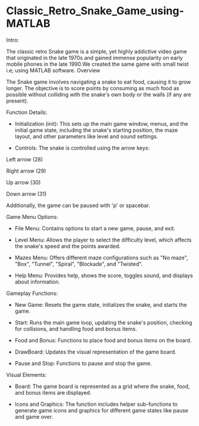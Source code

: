# Classic_Retro_Snake_Game_using-MATLAB
Intro:

The classic retro Snake game is a simple, yet highly addictive video game that originated in the late 1970s and gained immense popularity on early mobile phones in the late 1990.We created the same game with small twist i.e; using MATLAB software.
Overview

The Snake game involves navigating a snake to eat food, causing it to grow longer. The objective is to score points by consuming as much food as possible without colliding with the snake's own body or the walls (if any are present).

Function Details:
* Initialization (init): This sets up the main game window, menus, and the initial game state, including the snake's starting position, the maze layout, and other parameters like level and sound settings.
  
* Controls: The snake is controlled using the arrow keys:

Left arrow (28)

Right arrow (29)

Up arrow (30)

Down arrow (31)

Additionally, the game can be paused with 'p' or spacebar.


Game Menu Options:
* File Menu: Contains options to start a new game, pause, and exit.

* Level Menu: Allows the player to select the difficulty level, which affects the snake's speed and the points awarded.

* Mazes Menu: Offers different maze configurations such as "No maze", "Box", "Tunnel", "Spiral", "Blockade", and "Twisted".

* Help Menu: Provides help, shows the score, toggles sound, and displays about information.


Gameplay Functions:
* New Game: Resets the game state, initializes the snake, and starts the game.

* Start: Runs the main game loop, updating the snake's position, checking for collisions, and handling food and bonus items.

* Food and Bonus: Functions to place food and bonus items on the board.

* DrawBoard: Updates the visual representation of the game board.

* Pause and Stop: Functions to pause and stop the game.


Visual Elements:

* Board: The game board is represented as a grid where the snake, food, and bonus items are displayed.

* Icons and Graphics: The function includes helper sub-functions to generate game icons and graphics for different game states like pause and game over.
